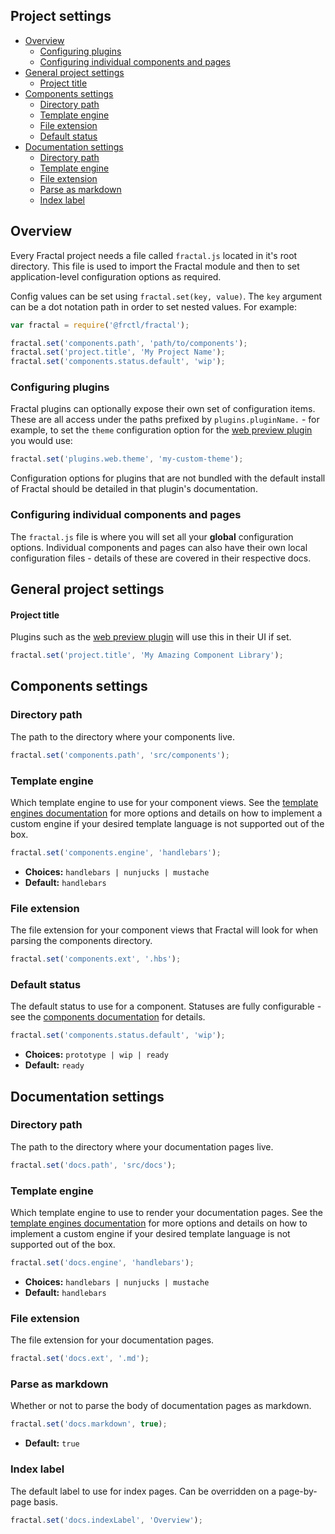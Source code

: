 ## Project settings

<!-- START doctoc generated TOC please keep comment here to allow auto update -->
<!-- DON'T EDIT THIS SECTION, INSTEAD RE-RUN doctoc TO UPDATE -->


- [Overview](#overview)
  - [Configuring plugins](#configuring-plugins)
  - [Configuring individual components and pages](#configuring-individual-components-and-pages)
- [General project settings](#general-project-settings)
    - [Project title](#project-title)
- [Components settings](#components-settings)
  - [Directory path](#directory-path)
  - [Template engine](#template-engine)
  - [File extension](#file-extension)
  - [Default status](#default-status)
- [Documentation settings](#documentation-settings)
  - [Directory path](#directory-path-1)
  - [Template engine](#template-engine-1)
  - [File extension](#file-extension-1)
  - [Parse as markdown](#parse-as-markdown)
  - [Index label](#index-label)

<!-- END doctoc generated TOC please keep comment here to allow auto update -->

## Overview

Every Fractal project needs a file called `fractal.js` located in it's root directory. This file is used to import the Fractal module and then to set application-level configuration options as required.

Config values can be set using `fractal.set(key, value)`. The `key` argument can be a dot notation path in order to set nested values. For example:

```js
var fractal = require('@frctl/fractal');

fractal.set('components.path', 'path/to/components');
fractal.set('project.title', 'My Project Name');
fractal.set('components.status.default', 'wip');
```
### Configuring plugins

Fractal plugins can optionally expose their own set of configuration items. These are all access under the paths prefixed by `plugins.pluginName.` - for example, to set the `theme` configuration option for the [web preview plugin](https://github.com/frctl/web-plugin) you would use:

```js
fractal.set('plugins.web.theme', 'my-custom-theme');
```

Configuration options for plugins that are not bundled with the default install of Fractal should be detailed in that plugin's documentation.

### Configuring individual components and pages

The `fractal.js` file is where you will set all your **global** configuration options. Individual components and pages can also have their own local configuration files - details of these are covered in their respective docs.

## General project settings

#### Project title

Plugins such as the [web preview plugin](https://github.com/frctl/web-plugin) will use this in their UI if set.

```js
fractal.set('project.title', 'My Amazing Component Library');
```

## Components settings

### Directory path

The path to the directory where your components live.

```js
fractal.set('components.path', 'src/components');
```

### Template engine

Which template engine to use for your component views. See the [template engines documentation](/docs/engines/overview.md) for more options and details on how to implement a custom engine if your desired template language is not supported out of the box.

```js
fractal.set('components.engine', 'handlebars');
```
* **Choices:** `handlebars | nunjucks | mustache`
* **Default:** `handlebars`

### File extension

The file extension for your component views that Fractal will look for when parsing the components directory.

```js
fractal.set('components.ext', '.hbs');
```

### Default status

The default status to use for a component. Statuses are fully configurable - see the [components documentation](/docs/components/statuses.md) for details.

```js
fractal.set('components.status.default', 'wip');
```
* **Choices:** `prototype | wip | ready`
* **Default:** `ready`

## Documentation settings

### Directory path

The path to the directory where your documentation pages live.

```js
fractal.set('docs.path', 'src/docs');
```
### Template engine

Which template engine to use to render your documentation pages. See the [template engines documentation](/docs/engines/overview.md) for more options and details on how to implement a custom engine if your desired template language is not supported out of the box.

```js
fractal.set('docs.engine', 'handlebars');
```
* **Choices:** `handlebars | nunjucks | mustache`
* **Default:** `handlebars`

### File extension

The file extension for your documentation pages.

```js
fractal.set('docs.ext', '.md');
```

### Parse as markdown

Whether or not to parse the body of documentation pages as markdown.

```js
fractal.set('docs.markdown', true);
```
* **Default:** `true`

### Index label

The default label to use for index pages. Can be overridden on a page-by-page basis.

```js
fractal.set('docs.indexLabel', 'Overview');
```
